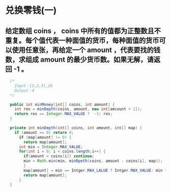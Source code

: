 # 兑换零钱(一)
## 给定数组 coins ， coins 中所有的值都为正整数且不重复。每个值代表一种面值的货币，每种面值的货币可以使用任意张，再给定一个 amount ，代表要找的钱数，求组成 amount 的最少货币数。如果无解，请返回 -1 。

```java
  /*
    Input：[5,2,3],20
    Output：4
  */

  public int minMoney(int[] coins, int amount) {
    int res = minDepth(coins, amount, new int[amcount + 1]);
    return res == Integer.MAX_VALUE ?  -1: res;
  }

  private int minDepth(int[] coins, int amount, int[] map) {
    if (amount == 0) return 0;
      if (map[amount] != 0) {
        return map[amount];
      int min = Integer.MAX_VALUE;
      for(int i = 0; i < coins.length;i++) {
        if(amount < coins[i]) continue;
        min = Math.min(min, minDpeth(coins, amount - coins[i], map));
        }
        map[amount] = min == Intger.MAX_LALUE ? Intger.MAX_VALUE: min + 1;
        return map[amount];
      }
  }
```

# 


